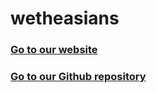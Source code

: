 # wetheasians

### [Go to our website](http://www.wetheasians.com/) 

### [Go to our Github repository](https://github.com/dancincloud/WetheAsians)
